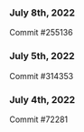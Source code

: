 ### July 8th, 2022

Commit #255136

### July 5th, 2022

Commit #314353


### July 4th, 2022

Commit #72281
